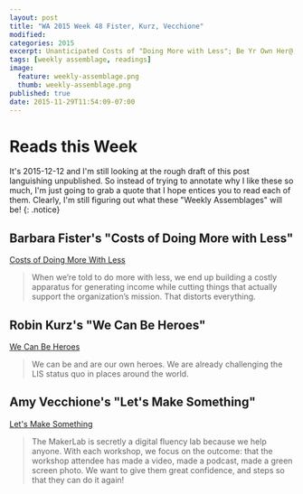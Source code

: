 ```yaml
---
layout: post
title: "WA 2015 Week 48 Fister, Kurz, Vecchione"
modified:
categories: 2015
excerpt: Unanticipated Costs of "Doing More with Less"; Be Yr Own Her@; Making It Known that Libraraies are Spaces for Making
tags: [weekly assemblage, readings]
image:
  feature: weekly-assemblage.png
  thumb: weekly-assemblage.png
published: true
date: 2015-11-29T11:54:09-07:00
---
```

# Reads this Week  

It's 2015-12-12 and I'm still looking at the rough draft of this post languishing unpublished. So instead of trying to annotate why I like these so much, I'm just going to grab a quote that I hope entices you to read each of them. Clearly, I'm still figuring out what these "Weekly Assemblages" will be! 
{: .notice}

## Barbara Fister's "Costs of Doing More with Less"   

[Costs of Doing More With Less](https://www.insidehighered.com/blogs/library-babel-fish/cost-doing-more-less)  

> When we’re told to do more with less, we end up building a costly apparatus for generating income while cutting things that actually support the organization’s mission. That distorts everything.  

## Robin Kurz's "We Can Be Heroes"   

[We Can Be Heroes](http://www.transformingamericanlibraries.com/2015/11/we-can-be-heroes.html)   

> We can be and are our own heroes. We are already challenging the LIS status quo in places around the world.  

## Amy Vecchione's "Let's Make Something"   

[Let's Make Something](https://trailheadboise.org/guest-blog-lets-make-something/)   

> The MakerLab is secretly a digital fluency lab because we help anyone. With each workshop, we focus on the outcome: that the workshop attendee has made a video, made a podcast, made a green screen photo. We want to give them great confidence, and steps so that they can do it again!  

